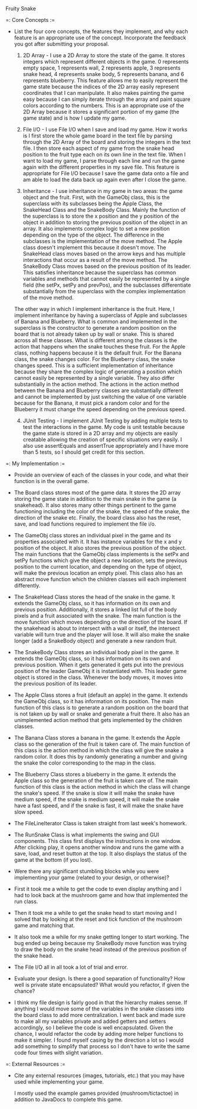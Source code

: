 Fruity Snake

=: Core Concepts :=

- List the four core concepts, the features they implement, and why each feature
  is an appropriate use of the concept. Incorporate the feedback you got after
  submitting your proposal.

  1. 2D Array - I use a 2D Array to store the state of the game. It stores integers
  which represent different objects in the game. 0 represents empty space, 1 represents
  wall, 2 represents apple, 3 represents snake head, 4 represents snake body, 5 represents
  banana, and 6 represents blueberry. This feature allows me to easily represent the game
  state because the indices of the 2D array easily represent coordinates that I can
  manipulate. It also makes painting the game easy because I can simply iterate through the
  array and paint square colors according to the numbers. This is an appropriate use of the
  2D Array because it stores a significant portion of my game (the game state) and is how
  I update my game.

  2. File I/O - I use File I/O when I save and load my game. How it works is I first store
  the whole game board in the text file by parsing through the 2D Array of the board and
  storing the integers in the text file. I then store each aspect of my game from the
  snake head position to the fruit type each on its own line in the text file. When I want
  to load my game, I parse through each line and run the game again with the different
  properties in my save file. This feature is appropriate for File I/O because I save the
  game data onto a file and am able to load the data back up again even after I close the
  game.

  3. Inheritance - I use inheritance in my game in two areas: the game object and the fruit.
  First, with the GameObj class, this is the superclass with its subclasses being the Apple
  Class, the SnakeHead Class and the SnakeBody Class. Mainly the function of the superclass
  is to store the x position and the y position of the object in addition to storing the
  previous position of the object in an array. It also implements complex logic to set a new
  position depending on the type of the object. The difference in the subclasses is the
  implementation of the move method. The Apple class doesn't implement this because it doesn't
  move. The SnakeHead class moves based on the arrow keys and has multiple interactions
  that occur as a result of the move method. The SnakeBody Class moves based on the previous
  position of its leader. This satisfies inheritance because the superclass has common variables
  and methods that cannot easily be represented by a single field (the setPx, setPy and prevPos),
  and the subclasses differentiate substantially from the superclass with the complex
  implementation of the move method.

  The other way in which I implement inheritance is the fruit. Here, I implement inheritance
  by having a superclass of Apple and subclasses of Banana and Blueberry. What is common and
  implemented in the superclass is the constructor to generate a random position on the board
  that is not already taken up by wall or snake. This is shared across all these classes.
  What is different among the classes is the action that happens when the snake touches these
  fruit. For the Apple class, nothing happens because it is the default fruit. For the
  Banana class, the snake changes color. For the Blueberry class, the snake changes speed. This
  is a sufficient implementation of inheritance because they share the complex logic of
  generating a position which cannot easily be represented by a single variable. They also
  differ substantially in the action method. The actions in the action method between the Banana
  and Blueberry classes are substantially different and cannot be implemented by just switching
  the value of one variable because for the Banana, it must pick a random color and for the
  Blueberry it must change the speed depending on the previous speed.

  4. JUnit Testing - I implement JUnit Testing by adding multiple tests to test the interactions
  in the game. My code is unit testable because the game state is stored in a 2D array and my
  objects are easily creatable allowing the creation of specific situations very easily. I also
  use assertEquals and assertTrue appropriately and I have more than 5 tests, so I should get
  credit for this section.

=: My Implementation :=

- Provide an overview of each of the classes in your code, and what their
  function is in the overall game.

 - The Board class stores most of the game data. It stores the 2D array storing
   the game state in addition to the main snake in the game (a snakehead). It
   also stores many other things pertinent to the game functioning including
   the color of the snake, the speed of the snake, the direction of the snake
   etc. Finally, the board class also has the reset, save, and load functions
   required to implement the file i/o.

 - The GameObj class stores an individual pixel in the game and its properties
   associated with it. It has instance variables for the x and y position of the
   object. It also stores the previous position of the object. The main functions
   that the GameObj class implements is the setPx and setPy functions which give
   the object a new location, sets the previous position to the current location,
   and depending on the type of object, will make the previous location an empty
   pixel. This class also has an abstract move function which the children classes
   will each implement differently.

 - The SnakeHead Class stores the head of the snake in the game. It extends the
   GameObj class, so it has information on its own and previous position.
   Additionally, it stores a linked list full of the body pixels and a fruit
   associated with the snake. The main function is the move function which moves
   depending on the direction of the board. If the snakehead is about to intersect
   with a wall or itself, the intersect variable will turn true and the player will
   lose. It will also make the snake longer (add a SnakeBody object) and generate
   a new random fruit.

 - The SnakeBody Class stores an individual body pixel in the game. It extends the
   GameObj class, so it has information on its own and previous position. When it
   gets generated it gets put into the previous position of the leader GameObj it
   is instantiated with. This leader game object is stored in the class. Whenever
   the body moves, it moves into the previous position of its leader.

 - The Apple Class stores a fruit (default an apple) in the game. It extends the
   GameObj class, so it has information on its position. The main function of this
   class is to generate a random position on the board that is not taken up by wall
   or snake and generate a fruit there. It also has an unimplemented action method
   that gets implemented by the children classes.

 - The Banana Class stores a banana in the game. It extends the Apple class so the
   generation of the fruit is taken care of. The main function of this class is
   the action method in which the class will give the snake a random color. It
   does this by randomly generating a number and giving the snake the color
   corresponding to the map in the class.

 - The Blueberry Class stores a blueberry in the game. It extends the Apple class so
   the generation of the fruit is taken care of. The main function of this class is
   the action method in which the class will change the snake's speed. If the snake is
   slow it will make the snake have medium speed, if the snake is medium speed, it will
   make the snake have a fast speed, and if the snake is fast, it will make the snake
   have slow speed.

 - The FileLineIterator Class is taken straight from last week's homework.

 - The RunSnake Class is what implements the swing and GUI components. This class first
   displays the instructions in one window. After clicking play, it opens another
   window and runs the game with a save, load, and reset button at the top. It also
   displays the status of the game at the bottom (if you lost).

- Were there any significant stumbling blocks while you were implementing your
  game (related to your design, or otherwise)?

 - First it took me a while to get the code to even display anything and I had to look
   back at the mushroom game and how that implemented the run class.
 - Then it took me a while to get the snake head to start moving and I solved that by
   looking at the reset and tick function of the mushroom game and matching that.
 - It also took me a while for my snake getting longer to start working. The bug ended up
   being because my SnakeBody move function was trying to draw the body on the snake head
   instead of the previous position of the snake head.
 - The File I/O all in all took a lot of trial and error.

- Evaluate your design. Is there a good separation of functionality? How well is
  private state encapsulated? What would you refactor, if given the chance?

 - I think my file design is fairly good in that the hierarchy makes sense. If anything
   I would move some of the variables in the snake classes into the board class to add more
   centralization. I went back and made sure to make all my variables private and added
   getters and setters accordingly, so I believe the code is well encapsulated. Given the
   chance, I would refactor the code by adding more helper functions to make it simpler.
   I found myself casing by the direction a lot so I would add something to simplify that
   process so I don't have to write the same code four times with slight variation.


=: External Resources :=

- Cite any external resources (images, tutorials, etc.) that you may have used 
  while implementing your game.

    I mostly used the example games provided (mushroom/tictactoe) in addition to
    JavaDocs to complete this game.
